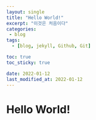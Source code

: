 ```yaml
---
layout: single
title: "Hello World!"
excerpt: "이것은 처음이다"
categories:
 - blog
tags:
  - [blog, jekyll, Github, Git]

toc: true
toc_sticky: true

date: 2022-01-12
last_modified_at: 2022-01-12
---
```


# Hello World!
